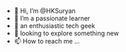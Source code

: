 - 👋 Hi, I’m @HKSuryan
- 👀 I’m a passionate learner
- 🌱 an enthusiastic tech geek
- 💞️ looking to explore something new
- 📫 How to reach me ...

<!---
HKSuryan/HKSuryan is a ✨ special ✨ repository because its `README.md` (this file) appears on your GitHub profile.
You can click the Preview link to take a look at your changes.
--->
